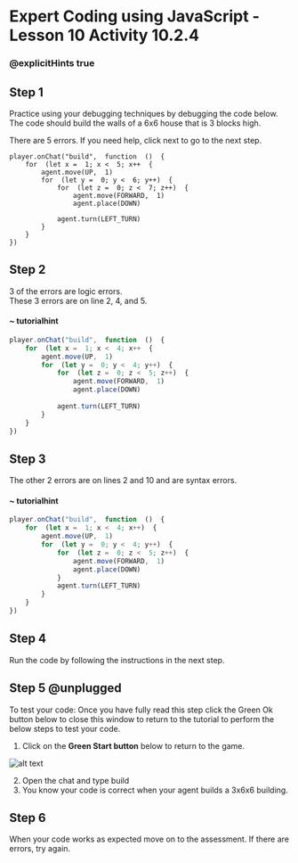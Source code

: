 # Expert Coding using JavaScript - Lesson 10 Activity 10.2.4
### @explicitHints true

## Step 1

Practice using your debugging techniques by debugging the code below. The code should build the walls of a 6x6 house that is 3 blocks high. 

There are 5 errors.  If you need help, click next to go to the next step. 

```template
player.onChat("build",  function  ()  {
	for  (let x =  1; x <  5; x++  {
		agent.move(UP,  1)
		for  (let y =  0; y <  6; y++)  {
			for  (let z =  0; z <  7; z++)  {
				agent.move(FORWARD,  1)
				agent.place(DOWN)
			
			agent.turn(LEFT_TURN)
		}
	}
})

```

## Step 2

3 of the errors are logic errors.  
These 3 errors are on line 2, 4, and 5. 

#### ~ tutorialhint
```javascript 
player.onChat("build",  function  ()  {
	for  (let x =  1; x <  4; x++  {
		agent.move(UP,  1)
		for  (let y =  0; y <  4; y++)  {
			for  (let z =  0; z <  5; z++)  {
				agent.move(FORWARD,  1)
				agent.place(DOWN)
			
			agent.turn(LEFT_TURN)
		}
	}
})
```

## Step 3

The other 2 errors are on lines 2 and 10 and are syntax errors.  


#### ~ tutorialhint
```javascript 
player.onChat("build",  function  ()  {
	for  (let x =  1; x <  4; x++)  {
		agent.move(UP,  1)
		for  (let y =  0; y <  4; y++)  {
			for  (let z =  0; z <  5; z++)  {
				agent.move(FORWARD,  1)
				agent.place(DOWN)
			}
			agent.turn(LEFT_TURN)
		}
	}
})
```

## Step 4

Run the code by following the instructions in the next step.

## Step 5 @unplugged

To test your code:
Once you have fully read this step click the Green Ok button below to close this window to return to the tutorial to perform the below steps to test your code.

1. Click on the **Green Start button** below to return to the game.

  

![alt text](https://expertjs.codingcredentials.com/Lesson1/1.1/1.JPG?raw=true  "Start")

2. Open the chat and type build
3. You know your code is correct when your agent builds a 3x6x6 building. 


## Step 6

When your code works as expected move on to the assessment.
If there are errors, try again. 